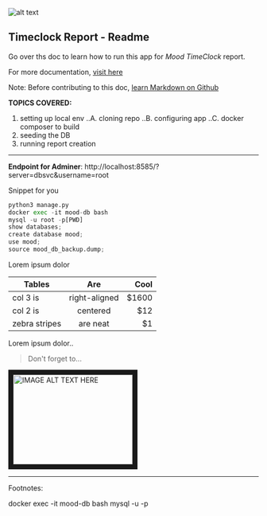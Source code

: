 ![alt text](https://ixtenso.com/media/manufacturer/839/logo-01-mood-icons-logo2-black.png "Mood Media")
## Timeclock Report - Readme

Go over ths doc to learn how to run this app for _Mood TimeClock_ report.

For more documentation, [visit here](https://treehousetechgroup.atlassian.net/wiki/spaces/MM/overview) 

Note: Before contributing to this doc, [learn Markdown on Github](https://github.com/adam-p/markdown-here/wiki/Markdown-Cheatsheet)

**TOPICS COVERED:**

1. setting up local env
..A. cloning repo
..B. configuring app
..C. docker composer to build
2. seeding the DB
3. running report creation

---

**Endpoint for Adminer**: http://localhost:8585/?server=dbsvc&username=root


Snippet for you
```python
python3 manage.py
docker exec -it mood-db bash
mysql -u root -p[PWD]
show databases;
create database mood;
use mood;
source mood_db_backup.dump;
```

Lorem ipsum dolor

| Tables        | Are           | Cool  |
| ------------- |:-------------:| -----:|
| col 3 is      | right-aligned | $1600 |
| col 2 is      | centered      |   $12 |
| zebra stripes | are neat      |    $1 |

Lorem ipsum dolor..

> Don't forget to...

<a href="http://www.youtube.com/watch?feature=player_embedded&v=YOUTUBE_VIDEO_ID_HERE
" target="_blank"><img src="http://img.youtube.com/vi/YOUTUBE_VIDEO_ID_HERE/0.jpg" 
alt="IMAGE ALT TEXT HERE" width="240" height="180" border="10" /></a>

---
Footnotes:
[^1]: Needs to be refactored
[^2]: Must be ported over
blah

docker exec -it mood-db bash
mysql -u -p